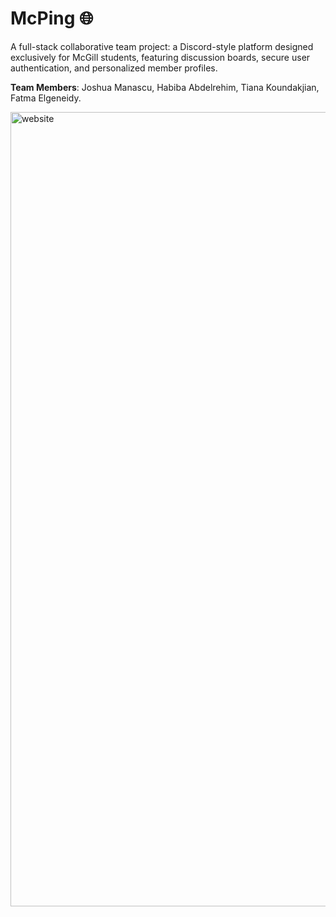# McPing 🌐
A full-stack collaborative team project: a Discord-style platform designed exclusively for McGill students, featuring discussion boards, secure user authentication, and personalized member profiles.

**Team Members**: Joshua Manascu, Habiba Abdelrehim, Tiana Koundakjian, Fatma Elgeneidy.

<img width="1271" alt="website" src="https://github.com/user-attachments/assets/c7bf9412-0724-4269-a374-690b45aae659" />
